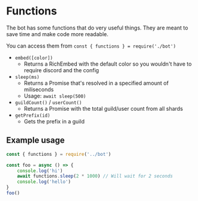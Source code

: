 # Functions 
The bot has some functions that do very useful things. They are meant to save time and make code
more readable.

You can access them from `const { functions } = require('./bot')`

- `embed([color])`
    - Returns a RichEmbed with the default color so you wouldn't have to require discord and the config
- `sleep(ms)`
    - Returns a Promise that's resolved in a specified amount of miliseconds
    - Usage: `await sleep(500)`
- `guildCount()` / `userCount()`
    - Returns a Promise with the total guild/user count from all shards
- `getPrefix(id)`
    - Gets the prefix in a guild

## Example usage
```js
const { functions } = require('../bot')

const foo = async () => {
    console.log('hi')
    await functions.sleep(2 * 1000) // Will wait for 2 seconds
    console.log('hello')
}
foo()
```